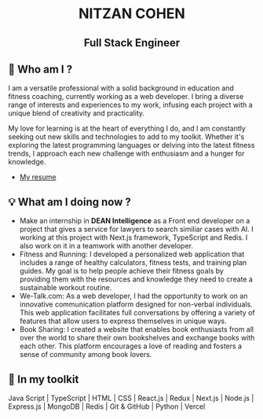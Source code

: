 <h1 align="center">NITZAN COHEN</h1>
<h2 align="center">Full Stack Engineer</h2>

##  👋 Who am I ?
I am a versatile professional with a solid background in education and fitness coaching, currently working as a web developer. I bring a diverse range of interests and experiences to my work, infusing each project with a unique blend of creativity and practicality.

My love for learning is at the heart of everything I do, and I am constantly seeking out new skills and technologies to add to my toolkit. Whether it's exploring the latest programming languages or delving into the latest fitness trends, I approach each new challenge with enthusiasm and a hunger for knowledge.

* [My resume](./CV_NitzanCohen.pdf)

## 💡 What am I doing now ?
- Make an internship in <b>DEAN Intelligence</b> as a Front end developer on a project that gives a service for lawyers to search similiar cases with AI. I working at this project with Next.js framework, TypeScript and Redis. I also work on it in a teamwork with another developer. 
- Fitness and Running: I developed a personalized web application that includes a range of healthy calculators, fitness tests, and training plan guides. My goal is to help people achieve their fitness goals by providing them with the resources and knowledge they need to create a sustainable workout routine.
- We-Talk.com: As a web developer, I had the opportunity to work on an innovative communication platform designed for non-verbal individuals. This web application facilitates full conversations by offering a variety of features that allow users to express themselves in unique ways.
- Book Sharing: I created a website that enables book enthusiasts from all over the world to share their own bookshelves and exchange books with each other. This platform encourages a love of reading and fosters a sense of community among book lovers.

## 💼 In my toolkit
Java Script | TypeScript | HTML | CSS | React.js | Redux | Next.js | Node.js | Express.js | MongoDB | Redis | Git & GitHub | Python | Vercel
